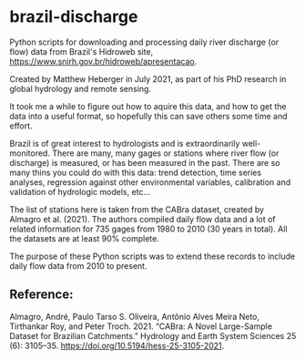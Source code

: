 # brazil-discharge
Python scripts for downloading and processing daily river discharge (or flow) data from Brazil's Hidroweb site, https://www.snirh.gov.br/hidroweb/apresentacao.

Created by Matthew Heberger in July 2021, as part of his PhD research in global hydrology and remote sensing. 

It took me a while to figure out how to aquire this data, and how to get the data into a useful format, so hopefully this can save others some time and effort. 

Brazil is of great interest to hydrologists and is extraordinarily well-monitored. There are many, many gages or stations where river flow (or discharge) is measured, or has been measured in the past. There are so many thins you could do with this data: trend detection, time series analyses, regression against other environmental variables, calibration and validation of hydrologic models, etc...

The list of stations here is taken from the CABra dataset, created by Almagro et al. (2021). The authors compiled daily flow data and a lot of related information for 735 gages from 1980 to 2010 (30 years in total). All the datasets are at least 90% complete. 

The purpose of these Python scripts was to extend these records to include daily flow data from 2010 to present. 

## Reference: ##

Almagro, André, Paulo Tarso S. Oliveira, Antônio Alves Meira Neto, Tirthankar Roy, and Peter Troch. 2021. “CABra: A Novel Large-Sample Dataset for Brazilian Catchments.” Hydrology and Earth System Sciences 25 (6): 3105–35. https://doi.org/10.5194/hess-25-3105-2021.


